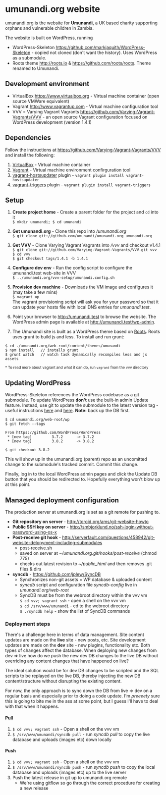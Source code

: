 # umunandi.org website

umunandi.org is the website for **Umunandi**, a UK based charity supporting orphans and vulnerable children in Zambia.

The website is built on WordPress, running

+ WordPress-Skeleton <https://github.com/markjaquith/WordPress-Skeleton> - copied not cloned (don't want the history). Uses WordPress as a submodule.
+ Roots theme <http://roots.io> & <https://github.com/roots/roots>. Theme renamed to Umunandi.

## Development environment

+ VirtualBox <https://www.virtualbox.org> - Virtual machine container (open source VMWare equivalent)
+ Vagrant <http://www.vagrantup.com> - Virtual machine configuration tool
+ VVV = Varying Vagrant Vagrants <https://github.com/Varying-Vagrant-Vagrants/VVV> - an open source Vagrant configuration focused on WordPress development (version 1.4.1)

## Dependencies

Follow the instructions at <https://github.com/Varying-Vagrant-Vagrants/VVV> and install the following:

1. [VirtualBox](https://www.virtualbox.org/wiki/Downloads) - Virtual machine container
1. [Vagrant](http://www.vagrantup.com) - Virtual machine environment confirguration tool
1. [vagrant-hostsupdater](https://github.com/cogitatio/vagrant-hostsupdater) plugin - `vagrant plugin install vagrant-hostsupdater`
1. [vagrant-triggers](https://github.com/emyl/vagrant-triggers) plugin - `vagrant plugin install vagrant-triggers`

## Setup

1. **Create project home** - Create a parent folder for the project and `cd` into it  
`$ mkdir umunandi; $ cd umunandi`

1. **Get umunandi.org** - Clone this repo into */umunandi.org*  
`$ git clone git://github.com/umunandi/umunandi.org umunandi.org`

1. **Get VVV** - Clone Varying Vagrant Vagrants into */vvv* and checkout v1.4.1  
`$ git clone git://github.com/Varying-Vagrant-Vagrants/VVV.git vvv`  
`$ cd vvv`  
`$ git checkout tags/1.4.1 -b 1.4.1`

1. **Configure dev env** - Run the config script to configure the umunandi.test web-site in VVV  
`$ ../umunandi.org/vvv-setup/umunandi.config.sh`

1. **Provision dev machine** - Downloads the VM image and configures it (may take a few mins)  
`$ vagrant up`  
The vagrant provisioning script will ask you for your password so that it can update your hosts file with local DNS entries for *umunandi.test*. 

1. Point your browser to <http://umunandi.test> to browse the website. The WordPress admin page is available at <http://umunandi.test/wp-admin>.
2. The Umunandi site is built as a WordPress theme based on [Roots](https://roots.io/). Roots uses grunt to build js and less. To install and run grunt:

```
$ cd ./umunandi.org/web-root/content/themes/umunandi
$ npm install   // installs grunt
$ grunt watch   // watch task dynamically recompiles less and js assets
```

<sup>* To read more about vagrant and what it can do, run `vagrant` from the vvv directory</sup>

## Updating WordPress
WordPress-Skeleton references the WordPress codebase as a git submodule. To update WordPress **don't** use the built-in admin Update feature. Instead, use git to update the submodule to the latest version tag - useful instructions [here](http://ryansechrest.com/2014/04/update-deploy-wordpress-git-submodule/) and [here](https://blog.sourcetreeapp.com/2012/02/01/using-submodules-and-subrepositories/). **Note:** back up the DB first.

```
$ cd umunandi.org/web-root/wp
$ git fetch --tags

From https://github.com/WordPress/WordPress
 * [new tag]         3.7.2      -> 3.7.2
 * [new tag]         3.8.2      -> 3.8.2

$ git checkout 3.8.2
```

This will show up in the umunandi.org (parent) repo as an uncomitted change to the submodule's tracked commit. Commit this change.

Finally, log in to the local WordPress admin pages and click the Update DB button that you should be redirected to. Hopefully everything won't blow up at this point.

## Managed deployment configuration

The production server at umunandi.org is set as a git remote for pushing to.

+ **Git repository on server** - <http://toroid.org/ams/git-website-howto>
+ **Public SSH key on server** - <http://smbjorklund.no/ssh-login-without-password-using-os-x>
+ **Post-receive git hook** - <http://serverfault.com/questions/458942/git-website-delopyment-including-submodules>
  - post-receive.sh
  - saved on server at *~/umunandi.org.git/hooks/post-receive* (chmod 775)
  - checks out latest revision to *~/public_html* and then removes .git files & dirs
+ **syncdb** - <https://github.com/jplew/SyncDB>
  - Synchronizes non-git assets = WP database & uploaded content
  - *syncdb* script and configuration file *syncdb-config* live in *umunandi.org/web-root*
  - SyncDB must be from the webroot directory within the vvv vm  
    `$ cd vvv; vagrant ssh` - open a shell on the vvv vm  
    `$ cd /srv/www/umunandi` - cd to the webroot directory  
    `$ ./syncdb help` - show the list of SyncDB commands

### Deployment steps

There's a challenge here in terms of data management. Site content updates are made on the **live** site - new posts, etc. Site development updates are made on the **dev** site - new plugins, functionality etc. Both types of changes affect the database. When deploying new changes from dev => live how do we push the new dev DB changes to the live DB without overriding any content changes that have happened on live?

The ideal solution would be for dev DB changes to be scripted and the SQL scripts to be replayed on the live DB, thereby injecting the new DB content/structure without disrupting the existing content.

For now, the only approach is to sync down the DB from live => dev on a regular basis and especially prior to doing a code update. I'm *preeeety* sure this is going to bite me in the ass at some point, but I guess I'll have to deal with that when it happens.

#### Pull

1. `$ cd vvv; vagrant ssh` - Open a shell on the vvv vm
2. `$ /srv/www/umunandi/syncdb pull` - run *syncdb pull* to copy the live database and uploads (images etc) down locally

#### Push

1. `$ cd vvv; vagrant ssh` - Open a shell on the vvv vm
2. `$ /srv/www/umunandi/syncdb push` - run *syncdb push* to copy the local database and uploads (images etc) up to the live server
3. Push the latest release in git up to umunandi.org remote
   - We're using gitflow so go through the correct procedure for creating a new release
